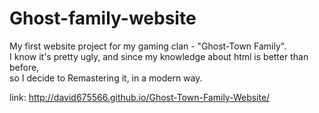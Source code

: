 # Ghost-family-website

My first website project for my gaming clan - "Ghost-Town Family". <br>
I know it's pretty ugly, and since my knowledge about html is better than before,  <br>
  so I decide to Remastering it, in a modern way.

link: http://david675566.github.io/Ghost-Town-Family-Website/
